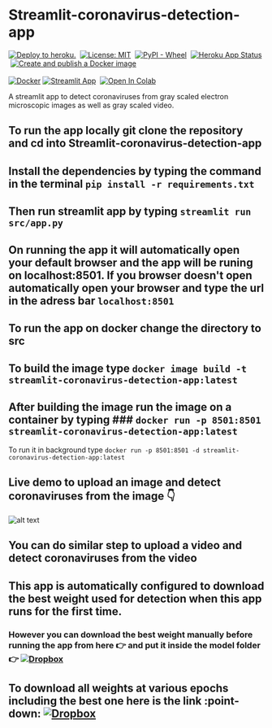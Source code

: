 # Streamlit-coronavirus-detection-app

[![Deploy to heroku.](https://github.com/Kaushal000/Streamlit-coronavirus-detection-app/actions/workflows/main.yml/badge.svg)](https://github.com/Kaushal000/Streamlit-coronavirus-detection-app/actions/workflows/main.yml)
&nbsp;[![License: MIT](https://img.shields.io/badge/License-MIT-yellow.svg)](https://opensource.org/licenses/MIT)
&nbsp;[![PyPI - Wheel](https://img.shields.io/pypi/wheel/streamlit)](https://streamlit.io/)
&nbsp;[![Heroku App Status](http://heroku-shields.herokuapp.com/streamlit-github)](https://streamlit-github.herokuapp.com/)
&nbsp;[![Create and publish a Docker image](https://github.com/Kaushal000/Streamlit-coronavirus-detection-app/actions/workflows/Dockerimage.yaml/badge.svg)](https://github.com/Kaushal000/Streamlit-coronavirus-detection-app/actions/workflows/Dockerimage.yaml)
<br><br>[![Docker](https://img.shields.io/badge/docker-%230db7ed.svg?style=for-the-badge&logo=docker&logoColor=white)](https://hub.docker.com/repository/docker/kdocker03/streamlit-coronavirus-detection-app/general)&nbsp;[![Streamlit App](https://static.streamlit.io/badges/streamlit_badge_black_white.svg)](https://share.streamlit.io/kaushal000/streamlit-coronavirus-detection-app/main/src/app.py)
&nbsp;[![Open In Colab](https://colab.research.google.com/assets/colab-badge.svg)](https://colab.research.google.com/github/Kaushal000/Streamlit-coronavirus-detection-app/blob/main/Coronavirus_detection_model_training.ipynb)


A streamlit app to detect coronaviruses from gray scaled electron microscopic images as well as gray scaled video. 

## To run the app locally git clone the repository and cd into Streamlit-coronavirus-detection-app

## Install the dependencies by typing the command in the terminal `pip install -r requirements.txt`

## Then run streamlit app by typing `streamlit run src/app.py`

## On running the app it will automatically open your default browser and the app will be runing on localhost:8501. If you browser doesn't open automatically open your browser and type the url in the adress bar `localhost:8501`

## To run the app on docker change the directory to src

## To build the image type `docker image build -t streamlit-coronavirus-detection-app:latest`

## After building the image run the image on a container by typing ### `docker run -p 8501:8501 streamlit-coronavirus-detection-app:latest`

To run it in background type `docker run -p 8501:8501 -d streamlit-coronavirus-detection-app:latest`

## Live demo to upload an image and detect coronaviruses from the image :point_down: 
![alt text](https://github.com/Kaushal000/Streamlit-coronavirus-detection-app/blob/main/Demo.gif)

## You can do similar step to upload a video and detect coronaviruses from the video

## This app is automatically configured to download the best weight used for detection when this app runs for the first time.
### However you can download the best weight manually before running the app from here :point_right: and put it inside the model folder :point_right: [![Dropbox](https://img.shields.io/badge/Dropbox-%233B4D98.svg?style=for-the-badge&logo=Dropbox&logoColor=white)](https://www.dropbox.com/s/909wlai4r3y4uz1/cov_yolov4_best.weights?dl=0)

## To download all weights at various epochs including the best one here is the link :point-down: [![Dropbox](https://img.shields.io/badge/Dropbox-%233B4D98.svg?style=for-the-badge&logo=Dropbox&logoColor=white)](https://drive.google.com/drive/folders/1nXGd1WZOlzk8fW36ADKfcHPvm3lBY7OT?usp=sharing)



